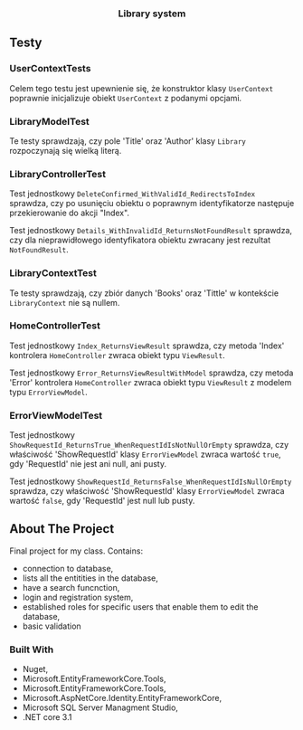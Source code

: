 
<h3 align="center">Library system</h3>

## Testy

### UserContextTests
Celem tego testu jest upewnienie się, że konstruktor klasy `UserContext` poprawnie inicjalizuje obiekt `UserContext` z podanymi opcjami.

### LibraryModelTest
Te testy sprawdzają, czy pole 'Title' oraz 'Author' klasy `Library` rozpoczynają się wielką literą.

### LibraryControllerTest
Test jednostkowy `DeleteConfirmed_WithValidId_RedirectsToIndex` sprawdza, czy po usunięciu obiektu o poprawnym identyfikatorze następuje przekierowanie do akcji "Index".

Test jednostkowy `Details_WithInvalidId_ReturnsNotFoundResult` sprawdza, czy dla nieprawidłowego identyfikatora obiektu zwracany jest rezultat `NotFoundResult`.

### LibraryContextTest
Te testy sprawdzają, czy zbiór danych 'Books' oraz 'Tittle' w kontekście `LibraryContext` nie są nullem.

### HomeControllerTest
Test jednostkowy `Index_ReturnsViewResult` sprawdza, czy metoda 'Index' kontrolera `HomeController` zwraca obiekt typu `ViewResult`.

Test jednostkowy `Error_ReturnsViewResultWithModel` sprawdza, czy metoda 'Error' kontrolera `HomeController` zwraca obiekt typu `ViewResult` z modelem typu `ErrorViewModel`.

### ErrorViewModelTest
Test jednostkowy `ShowRequestId_ReturnsTrue_WhenRequestIdIsNotNullOrEmpty` sprawdza, czy właściwość 'ShowRequestId' klasy `ErrorViewModel` zwraca wartość `true`, gdy 'RequestId' nie jest ani null, ani pusty.

Test jednostkowy `ShowRequestId_ReturnsFalse_WhenRequestIdIsNullOrEmpty` sprawdza, czy właściwość 'ShowRequestId' klasy `ErrorViewModel` zwraca wartość `false`, gdy 'RequestId' jest null lub pusty.


<!-- ABOUT THE PROJECT -->
## About The Project


Final project for my class. Contains:

* connection to database,
* lists all the entitities in the database, 
* have a search funcnction, 
* login and registration system, 
* established roles for specific users that enable them to edit the database, 
* basic validation

### Built With

* Nuget, 
* Microsoft.EntityFrameworkCore.Tools, 
* Microsoft.EntityFrameworkCore.Tools,
*  Microsoft.AspNetCore.Identity.EntityFrameworkCore, 
*  Microsoft SQL Server Managment Studio, 
*  .NET core 3.1



















